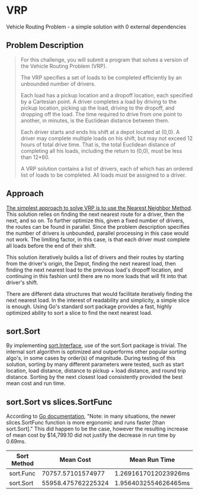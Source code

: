 # VRP
Vehicle Routing Problem - a simple solution with 0 external dependencies

## Problem Description

> For this challenge, you will submit a program that solves a version of the Vehicle Routing Problem (VRP).
> 
> The VRP specifies a set of loads to be completed efficiently by an unbounded number of drivers.
> 
> Each load has a pickup location and a dropoff location, each specified by a Cartesian point. A driver completes a load by
> driving to the pickup location, picking up the load, driving to the dropoff, and dropping off the load. The time required 
> to drive from one point to another, in minutes, is the Euclidean distance between them.
> 
> Each driver starts and ends his shift at a depot located at (0,0). A driver may complete multiple loads on his shift, but 
> may not exceed 12 hours of total drive time. That is, the total Euclidean distance of completing all his loads, including 
> the return to (0,0), must be less than 12*60.
> 
> A VRP solution contains a list of drivers, each of which has an ordered list of loads to be completed. All loads must be 
> assigned to a driver.

## Approach
[The simplest approach to solve VRP is to use the Nearest Neighbor Method](https://arxiv.org/pdf/2303.04147).  This solution 
relies on finding the next nearest route for a driver, then the next, and so on. To further optimize this, given a fixed number 
of drivers, the routes can be found in parallel. Since the problem description specifies the number of drivers is unbounded,
parallel processing in this case would not work. The limiting factor, in this case, is that each driver must complete all 
loads before the end of their shift.

This solution iteratively builds a list of drivers and their routes by starting from the driver's origin, the Depot, finding 
the next nearest load, then finding the next nearest load to the previous load's dropoff location, and continuing in this fashion 
until there are no more loads that will fit into that driver's shift.

There are different data structures that would facilitate iteratively finding the next nearest load. In the interest of 
readability and simplicity, a simple slice is enough. Using Go's standard sort package provides a fast, highly optimized 
ability to sort a slice to find the next nearest load.

## sort.Sort
By implementing [sort.Interface](https://pkg.go.dev/sort#pkg-overview), use of the sort.Sort package is trivial. The internal sort algorithm is optimized and outperforms 
other popular sorting algo's, in some cases by order(s) of magnitude. During testing of this solution, sorting by many 
different parameters were tested, such as start location, load distance, distance to pickup + load distance, and round trip 
distance. Sorting by the next closest load consistently provided the best mean cost and run time.

## sort.Sort vs slices.SortFunc

According to [Go documentation](https://pkg.go.dev/sort#Sort), "Note: in many situations, the newer slices.SortFunc 
function is more ergonomic and runs faster [than sort.Sort]."  This did happen to be the case, however the resulting increase 
of mean cost by $14,799.10 did not justify the decrease in run time by 0.69ms.

|  Sort Method | Mean Cost | Mean Run Time | 
|--------------| --- | --- |
|sort.Func | 70757.57101574977 | 1.2691617012023926ms |
|sort.Sort | 55958.475762225324 | 1.9564032554626465ms |

